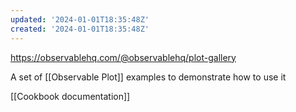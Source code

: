 ```yaml
---
updated: '2024-01-01T18:35:48Z'
created: '2024-01-01T18:35:48Z'
---
```

https://observablehq.com/@observablehq/plot-gallery

A set of [[Observable Plot]] examples to demonstrate how to use it

[[Cookbook documentation]]